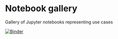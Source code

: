 # Notebook gallery


Gallery of Jupyter notebooks representing use cases

[![Binder](https://mybinder.org/badge_logo.svg)](https://mybinder.org/v2/gh/JCMSK/nb_gallery/master)
